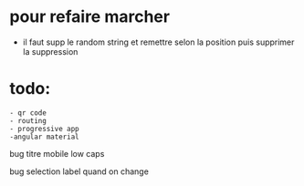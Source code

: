 # pour refaire marcher 
 - il faut supp le random string et remettre selon
 la position puis supprimer la suppression

# todo:
    - qr code
    - routing
    - progressive app
    -angular material

bug titre mobile low caps

bug selection label quand on change